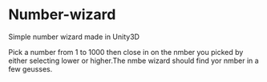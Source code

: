 # Number-wizard
Simple number wizard made in Unity3D

Pick a number from 1 to 1000 then close in on the nmber you picked by either selecting lower or higher.The nmbe wizard
should find yor nmber in a few geusses.
